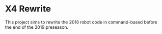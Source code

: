 # X4 Rewrite
This project aims to rewrite the 2016 robot code in command-based before the end of the 2019 preseason.